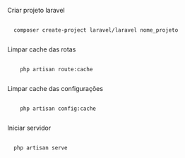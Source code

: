 Criar projeto laravel

<pre class="language-php">
  <code class="language-php">
  composer create-project laravel/laravel nome_projeto
  </code>
</pre>


Limpar cache  das rotas

<pre class="language-php">
  <code class="language-php">
    php artisan route:cache
  </code>
</pre>

Limpar cache das configurações

<pre class="language-php">
  <code class="language-php">
    php artisan config:cache
  </code>
</pre>

Iniciar servidor

<pre class="language-php">
  <code class="language-php">
  php artisan serve
  </code>
</pre>